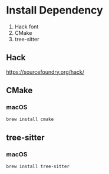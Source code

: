 # Install Dependency
1. Hack font
2. CMake
3. tree-sitter

## Hack
https://sourcefoundry.org/hack/

## CMake
### macOS
```brew install cmake```

## tree-sitter
### macOS
```brew install tree-sitter```
